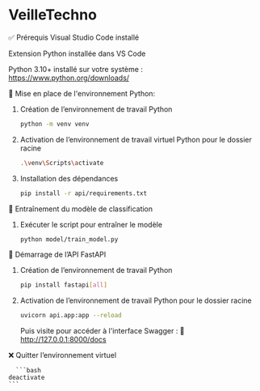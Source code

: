 # VeilleTechno

✅ Prérequis
Visual Studio Code installé

Extension Python installée dans VS Code

Python 3.10+ installé sur votre système : https://www.python.org/downloads/


🐍 Mise en place de l'environnement Python:
1. Création de l’environnement de travail Python
    
    ```bash
    python -m venv venv
    ```
    
2. Activation de l’environnement de travail virtuel Python pour le dossier racine
    
    ```bash
    .\venv\Scripts\activate
    ```
    
3. Installation des dépendances
    
    ```bash
    pip install -r api/requirements.txt
    ```


🧠 Entraînement du modèle de classification
1. Exécuter le script pour entraîner le modèle
    
    ```bash
    python model/train_model.py
    ```
    
🚀 Démarrage de l’API FastAPI
1. Création de l’environnement de travail Python
    
    ```bash
    pip install fastapi[all]
    ```
    
2. Activation de l’environnement de travail Python pour le dossier racine
    
    ```bash
    uvicorn api.app:app --reload
    ```
      
   Puis visite pour accéder à l'interface Swagger : 📍 http://127.0.0.1:8000/docs

❌ Quitter l’environnement virtuel

      ```bash
    deactivate
    ```
